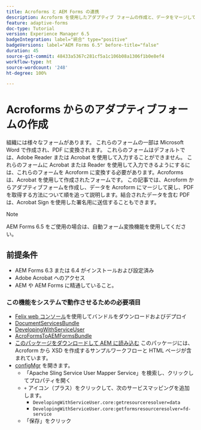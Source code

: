 ```yaml
---
title: Acroforms と AEM Forms の連携
description: Acroform を使用したアダプティブ フォームの作成と、データをマージして PDF の取得に関して、順を追って説明するチュートリアル。データを結合した PDF は、Acrobat Sign を使用した署名用に送信することができます。
feature: adaptive-forms
doc-type: Tutorial
version: Experience Manager 6.5
badgeIntegration: label="統合" type="positive"
badgeVersions: label="AEM Forms 6.5" before-title="false"
duration: 45
source-git-commit: 48433a5367c281cf5a1c106b08a1306f1b0e8ef4
workflow-type: ht
source-wordcount: '248'
ht-degree: 100%

---
```



# Acroforms からのアダプティブフォームの作成

組織には様々なフォームがあります。 これらのフォームの一部は Microsoft Word で作成され、PDF に変換されます。 これらのフォームはデフォルトでは、Adobe Reader または Acrobat を使用して入力することができません。 これらのフォームに Acrobat または Reader を使用して入力できるようにするには、これらのフォームを Acroform に変換する必要があります。Acroforms は、Acrobat を使用して作成されたフォームです。 この記事では、Acroform からアダプティブフォームを作成し、データを Acroform にマージして戻し、PDF を取得する方法について順を追って説明します。結合されたデータを含む PDF は、Acrobat Sign を使用した署名用に送信することもできます。

>[!NOTE]
>
>AEM Forms 6.5 をご使用の場合は、自動フォーム変換機能を使用してください。

## 前提条件

* AEM Forms 6.3 または 6.4 がインストールおよび設定済み
* Adobe Acrobat へのアクセス
* AEM や AEM Forms に精通していること。

### この機能をシステムで動作させるための必要項目

* [Felix web コンソール](http://localhost:4502/system/console/bundles)を使用してバンドルをダウンロードおよびデプロイ
* [DocumentServicesBundle](/help/forms/assets/common-osgi-bundles/AEMFormsDocumentServices.core-1.0-SNAPSHOT.jar)
* [DevelopingWithServiceUser](/help/forms/assets/common-osgi-bundles/DevelopingWithServiceUser.jar)
* [AcroFormsToAEMFormsBundle](https://forms.enablementadobe.com/content/DemoServerBundles/AcroFormToAEMForm.core-1.0-SNAPSHOT.jar)
* [このパッケージをダウンロードして AEM に読み込む](assets/acro-form-aem-form.zip) このパッケージには、Acroform から XSD を作成するサンプルワークフローと HTML ページが含まれています。
* [configMgr](http://localhost:4502/system/console/configMgr) を開きます。
   * 「Apache Sling Service User Mapper Service」を検索し、クリックしてプロパティを開く
   * `+` アイコン（プラス）をクリックして、次のサービスマッピングを追加します。
      * `DevelopingWithServiceUser.core:getresourceresolver=data`
      * `DevelopingWithServiceUser.core:getformsresourceresolver=fd-service`
   * 「保存」をクリック
